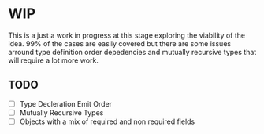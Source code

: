 # WIP

This is a just a work in progress at this stage exploring the viability of the idea. 99% of the cases are easily covered but there are some issues arround type definition order depedencies and mutually recursive types that will require a lot more work.

## TODO
- [ ] Type Decleration Emit Order
- [ ] Mutually Recursive Types
- [ ] Objects with a mix of required and non required fields
